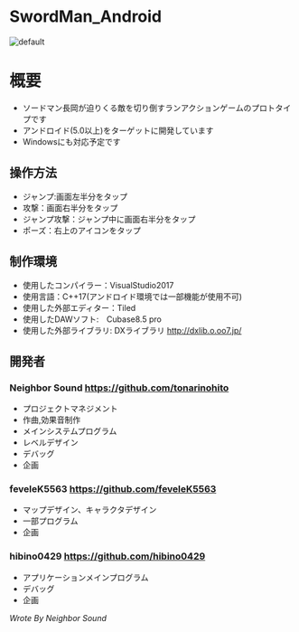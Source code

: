 # SwordMan_Android
![default](https://user-images.githubusercontent.com/30017323/46920503-42a34400-d02a-11e8-96dd-13466ad6a12c.png)
# 概要
+ ソードマン長岡が迫りくる敵を切り倒すランアクションゲームのプロトタイプです
+ アンドロイド(5.0以上)をターゲットに開発しています
+ Windowsにも対応予定です
## 操作方法
+ ジャンプ:画面左半分をタップ
+ 攻撃：画面右半分をタップ
+ ジャンプ攻撃：ジャンプ中に画面右半分をタップ
+ ポーズ：右上のアイコンをタップ
## 制作環境
+ 使用したコンパイラー：VisualStudio2017
+ 使用言語：C++17(アンドロイド環境では一部機能が使用不可)
+ 使用した外部エディター：Tiled
+ 使用したDAWソフト:　Cubase8.5 pro
+ 使用した外部ライブラリ: DXライブラリ http://dxlib.o.oo7.jp/
## 開発者
### **Neighbor Sound https://github.com/tonarinohito**
+ プロジェクトマネジメント
+ 作曲,効果音制作
+ メインシステムプログラム
+ レベルデザイン
+ デバッグ
+ 企画
### **feveleK5563 https://github.com/feveleK5563**
+ マップデザイン、キャラクタデザイン
+ 一部プログラム
+ 企画
### **hibino0429 https://github.com/hibino0429**
+ アプリケーションメインプログラム
+ デバッグ
+ 企画

*Wrote By Neighbor Sound*
